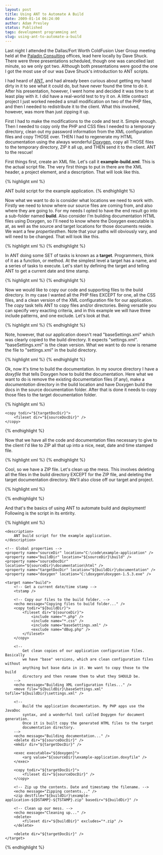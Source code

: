 ```yaml
---
layout: post
title: Using ANT to Automate A Build
date: 2009-01-14 06:24:00
author: Adam Presley
status: Published
tags: development programming ant
slug: using-ant-to-automate-a-build
---
```

Last night I attended the Dallas/Fort Worth ColdFusion User Group
meeting held at the [Paladin Consulting](http://www.paladin-inc.com/)
offices, lead here locally by Dave Shuck. There were three presentations
scheduled, though one was cancelled last minute, so we only got two.
Although both presentations were good the one I got the most use of our was Dave Shuck's
introduction to ANT scripts.

I had heard of [ANT](http://ant.apache.org/), and had already been curious about getting my
hand dirty in it to see what it could do, but have never found the time
to do it. After his presentation, however, I went home and decided it
was time to at least play with it. I did have a real-world test to try
it on. A little contract project I just worked needed a small
modification on two of the PHP files, and then I needed to redistribute
it to the client. What this involved, however, was more than just
zipping it up.

First I had to make the modifications to the code and test it. Simple
enough. Then I needed to copy only the PHP and CSS files I needed to a
temporary directory, clean out my password information from the XML
configuration files and copy THOSE over. THEN I had to regenerate my
HTML documentation using the always wonderful [Doxygen](http://www.doxygen.org),
copy all THOSE files to the temporary directory, ZIP it all up, and THEN send it
to the client. ANT to the rescue!

First things first, create an XML file. Let's call it
**example-build.xml**. This is the actual script file. The very first
things to put in there are the XML header, a project element, and a
description. That will look like this.

{% highlight xml %}
<?xml version="1.0" encoding="UTF-8"?>
<project name="Example Application" default="build" basedir=".">
	<description>
		ANT build script for the example application.
	</description>
{% endhighlight %}

Now what we want to do is consider what locations we need to work with.
Firstly we need to know where our source files are coming from, and also
where they are going to. For my needs I opted to have the end result go
into a sub-folder named **build**. Also consider I'm building
documentation HTML files using Doxygen, so I'll need to know where the
Doxygen executable is at, as well as the source and target locations for
those documents reside. We want a few *properties*then. Note that your
paths will obviously vary, and will need to be changed. That will look
like this.

{% highlight xml %}
	<!-- Global properties -->
	<property name="sourceDir" location="C:\code\example-application" />
	<property name="buildDir" location="${sourceDir}\build" />
	<property name="sourceDocDir" location="${sourceDir}\documentation\html" />
	<property name="targetDocDir" location="${buildDir}\documentation" />
	<property name="doxygen" location="C:\doxygen\doxygen-1.5.3.exe" />
{% endhighlight %}

In ANT doing some SET of tasks is known as a **target**. Programmers,
think of it as a function, or method. At the simplest level a target has
a name, and a series of tasks to execute. Let's start by defining the
target and telling ANT to get a current date and time stamp.

{% highlight xml %}
	<target name="build">
		<!-- Get a current date/time stamp -->
		<tstamp />
{% endhighlight %}

Now we would like to copy our code and supporting files to the build
directory. In my case I wanted all the PHP files EXCEPT for one, all the
CSS files, and a clean version of the XML configuration file for our
application. The *copy* task tells ANT to copy files and/or directories.
Being versatile you can specify very exacting criteria, and in this
example we will have three include patterns, and one exclude. Let's look
at that.

{% highlight xml %}
	<!-- Copy our files to the build folder. -->
	<echo message="Copying files to build folder..." />
	<copy todir="${buildDir}">
		<fileset dir="${sourceDir}">
			<include name="*.php" />
			<include name="*.css" />
			<include name="baseSettings.xml" />
			<exclude name="dBug.php" />
		</fileset>
	</copy>
{% endhighlight %}

Note, however, that our application doesn't read "baseSettings.xml"
which was clearly copied to the build directory. It expects
"settings.xml". "baseSettings.xml" is the clean version. What we want to
do now is rename the file to "settings.xml" in the build directory.

{% highlight xml %}
	<!--
		Get clean copies of our application configuration files. Basically
		we have "base" versions, which are clean configuration files without
		anything but base data in it. We want to copy those to the build
		directory and then rename them to what they SHOULD be.
	-->
	<echo message="Building XML configuration files..." />
	<move file="${buildDir}\baseSettings.xml" tofile="${buildDir}\settings.xml" />
{% endhighlight %}

Ok, now it's time to build the documentation. In my source directory I
have a *doxyfile* that tells Doxygen how to build the documentation.
Here what we want to do is remove the existing documentation files (if
any), make a *documentation* directory in the build location and have
Doxygen build the docs in the source documentation folder. After that is
done it needs to copy those files to the target documentation folder.

{% highlight xml %}
	<!--
		Build the application documentation. My PHP apps use the JavaDoc
		syntax, and a wonderful tool called Dogygen for document generation.
		Once it is built copy the generated HTML files to the target
		documentation directory.
	-->
	<echo message="Building documentation..." />
	<delete dir="${sourceDocDir}" />
	<mkdir dir="${targetDocDir}" />
	<exec executable="${doxygen}">
		<arg value="${sourceDir}\example-application.doxyfile" />
	</exec>

	<copy todir="${targetDocDir}">
		<fileset dir="${sourceDocDir}" />
	</copy>
{% endhighlight %}

Now that we have all the code and documentation files necessary to give
to the client I'd like to ZIP all that up into a nice, neat, date and
time stamped file.

{% highlight xml %}
	<!-- Zip up the contents. Date and timestamp the filename. -->
	<echo message="Zipping contents..." />
	<zip destfile="${buildDir}\example-application-${DSTAMP}-${TSTAMP}.zip" basedir="${buildDir}" />
{% endhighlight %}

Cool, so we have a ZIP file. Let's clean up the mess. This involves
deleting all the files in the build directory EXCEPT for the ZIP file,
and deleting the target documentation directory. We'll also close off
our target and project.

{% highlight xml %}
	<!-- Clean up our mess. -->
	<echo message="Cleaning up..." />
	<delete>
		<fileset dir="${buildDir}" excludes="*.zip" />
	</delete>
	<delete dir="${targetDocDir}" />

</target>
</project>
{% endhighlight %}

And that's the basics of using ANT to automate build and deployment!
Following is the script in its entirity.

{% highlight xml %}
<?xml version="1.0" encoding="UTF-8"?>
<project name="Example Application" default="build" basedir=".">

	<description>
		ANT build script for the example application.
	</description>

	<!-- Global properties -->
	<property name="sourceDir" location="C:\code\example-application" />
	<property name="buildDir" location="${sourceDir}\build" />
	<property name="sourceDocDir" location="${sourceDir}\documentation\html" />
	<property name="targetDocDir" location="${buildDir}\documentation" />
	<property name="doxygen" location="C:\doxygen\doxygen-1.5.3.exe" />

	<target name="build">
		<!-- Get a current date/time stamp -->
		<tstamp />

		<!-- Copy our files to the build folder. -->
		<echo message="Copying files to build folder..." />
		<copy todir="${buildDir}">
			<fileset dir="${sourceDir}">
				<include name="*.php" />
				<include name="*.css" />
				<include name="baseSettings.xml" />
				<exclude name="dBug.php" />
			</fileset>
		</copy>

		<!--
			Get clean copies of our application configuration files. Basically
			we have "base" versions, which are clean configuration files without
			anything but base data in it. We want to copy those to the build
			directory and then rename them to what they SHOULD be.
		-->
		<echo message="Building XML configuration files..." />
		<move file="${buildDir}\baseSettings.xml" tofile="${buildDir}\settings.xml" />

		<!--
			Build the application documentation. My PHP apps use the JavaDoc
			syntax, and a wonderful tool called Dogygen for document generation.
			Once it is built copy the generated HTML files to the target
			documentation directory.
		-->
		<echo message="Building documentation..." />
		<delete dir="${sourceDocDir}" />
		<mkdir dir="${targetDocDir}" />

		<exec executable="${doxygen}">
			<arg value="${sourceDir}\example-application.doxyfile" />
		</exec>

		<copy todir="${targetDocDir}">
			<fileset dir="${sourceDocDir}" />
		</copy>

		<!-- Zip up the contents. Date and timestamp the filename. -->
		<echo message="Zipping contents..." />
		<zip destfile="${buildDir}\example-application-${DSTAMP}-${TSTAMP}.zip" basedir="${buildDir}" />

		<!-- Clean up our mess. -->
		<echo message="Cleaning up..." />
		<delete>
			<fileset dir="${buildDir}" excludes="*.zip" />
		</delete>

		<delete dir="${targetDocDir}" />
	</target>
</project>
{% endhighlight %}